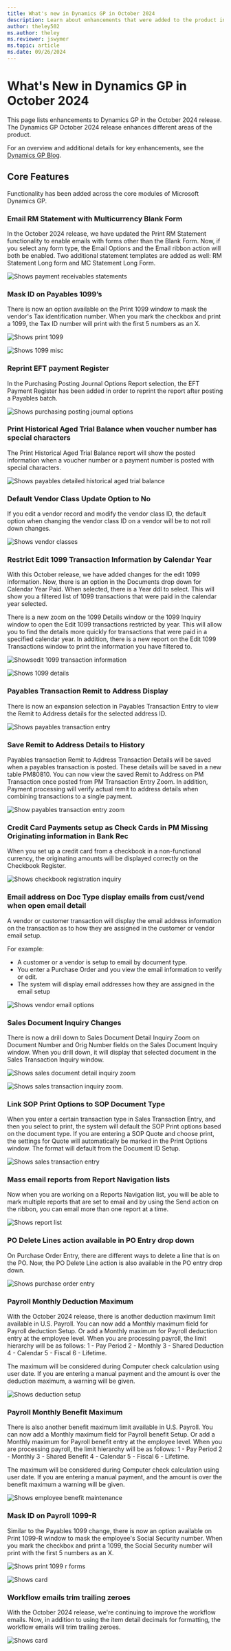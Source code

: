 ```yaml
---
title: What's new in Dynamics GP in October 2024
description: Learn about enhancements that were added to the product in the October 2024 release of Dynamics GP.
author: theley502
ms.author: theley
ms.reviewer: jswymer
ms.topic: article
ms.date: 09/26/2024
---
```

# What's New in Dynamics GP in October 2024

This page lists enhancements to Dynamics GP in the October 2024 release. The Dynamics GP October 2024 release enhances different areas of the product.

For an overview and additional details for key enhancements, see the [Dynamics GP Blog](https://community.dynamics.com/blogs/post/?postid=da2b849a-e349-ef11-a317-6045bda6fe6a).

## Core Features

Functionality has been added across the core modules of Microsoft Dynamics GP.

### Email RM Statement with Multicurrency Blank Form

In the October 2024 release, we have updated the Print RM Statement functionality to enable emails with forms other than the Blank Form. Now, if you select any form type, the Email Options and the Email ribbon action will both be enabled. Two additional statement templates are added as well: RM Statement Long form and MC Statement Long Form.

![Shows payment receivables statements](media/print-receivables-statements.png)

### Mask ID on Payables 1099’s

There is now an option available on the Print 1099 window to mask the vendor's Tax identification number. When you mark the checkbox and print a 1099, the Tax ID number will print with the first 5 numbers as an X.

![Shows print 1099](media/print-1099.png)

![Shows 1099 misc](media/1099-misc.png)

### Reprint EFT payment Register

In the Purchasing Posting Journal Options Report selection, the EFT Payment Register has been added in order to reprint the report after posting a Payables batch.  

![Shows purchasing posting journal options](media\purchasing-posting-journal-options.png)

### Print Historical Aged Trial Balance when voucher number has special characters

The Print Historical Aged Trial Balance report will show the posted information when a voucher number or a payment number is posted with special characters.

![Shows payables detailed historical aged trial balance](media/payables-detailed-hist-aged-trial-balance.png)

### Default Vendor Class Update Option to No

If you edit a vendor record and modify the vendor class ID, the default option when changing the vendor class ID on a vendor will be to not roll down changes.

![Shows vendor classes](media/vendor-classes.png)

### Restrict Edit 1099 Transaction Information by Calendar Year

With this October release, we have added changes for the edit 1099 information.  Now, there is an option in the Documents drop down for Calendar Year Paid. When selected, there is a Year ddl to select. This will show you a filtered list of 1099 transactions that were paid in the calendar year selected.

There is a new zoom on the 1099 Details window or the 1099 Inquiry window to open the Edit 1099 transactions restricted by year. This will allow you to find the details more quickly for transactions that were paid in a specified calendar year. In addition, there is a new report on the Edit 1099 Transactions window to print the information you have filtered to.

![Showsedit 1099 transaction information](media/edit-1099-transaction-information.png)

![Shows 1099 details](media/1099-details.png)

### Payables Transaction Remit to Address Display

There is now an expansion selection in Payables Transaction Entry to view the Remit to Address details for the selected address ID.

![Shows payables transaction entry](media/payables-transaction-entry.png)

### Save Remit to Address Details to History

Payables transaction Remit to Address Transaction Details will be saved when a payables transaction is posted. These details will be saved in a new table PM80810. You can now view the saved Remit to Address on PM Transaction once posted from PM Transaction Entry Zoom. In addition, Payment processing will verify actual remit to address details when combining transactions to a single payment.

![Show payables transaction entry zoom](media/payables-transaction-entry-zoom.png)

### Credit Card Payments setup as Check Cards in PM Missing Originating information in Bank Rec

When you set up a credit card from a checkbook in a non-functional currency, the originating amounts will be displayed correctly on the Checkbook Register.

![Shows checkbook registration inquiry](media/checkbook-registration-inquiry.png)

### Email address on Doc Type display emails from cust/vend when open email detail

A vendor or customer transaction will display the email address information on the transaction as to how they are assigned in the customer or vendor email setup.

For example:

* A customer or a vendor is setup to email by document type.
* You enter a Purchase Order and you view the email information to verify or edit.
* The system will display email addresses how they are assigned in the email setup

![Shows vendor email options](media/VENDORFETEMAIL.png)


### Sales Document Inquiry Changes

There is now a drill down to Sales Document Detail Inquiry Zoom on Document Number and Orig Number fields on the Sales Document Inquiry window. When you drill down, it will display that selected document in the Sales Transaction Inquiry window.

![Shows sales document detail inquiry zoom](media/sales-document-deatil-inquiry-zoom.png)

![Shows sales transaction inquiry zoom.](media/sales-transaction-inquiry-zoom.png)

### Link SOP Print Options to SOP Document Type

When you enter a certain transaction type in Sales Transaction Entry, and then you select to print, the system will default the SOP Print options based on the document type. If you are entering a SOP Quote and choose print, the settings for Quote will automatically be marked in the Print Options window. The format will default from the Document ID Setup.

![Shows sales transaction entry](media/sales-transaction-entry.png)

### Mass email reports from Report Navigation lists

Now when you are working on a Reports Navigation list, you will be able to mark multiple reports that are set to email and by using the Send action on the ribbon, you can email more than one report at a time.

![Shows report list](media/report-list.png)

### PO Delete Lines action available in PO Entry drop down

On Purchase Order Entry, there are different ways to delete a line that is on the PO. Now, the PO Delete Line action is also available in the PO entry drop down.

![Shows purchase order entry](media/purchase-order-entry.png)

### Payroll Monthly Deduction Maximum

With the October 2024 release, there is another deduction maximum limit available in U.S. Payroll. You can now add a Monthly maximum field for Payroll deduction Setup. Or add a Monthly maximum for Payroll deduction entry at the employee level. When you are processing payroll, the limit hierarchy will be as follows: 1 - Pay Period 2 - Monthly 3 - Shared Deduction 4 - Calendar 5 - Fiscal 6 - Lifetime.

The maximum will be considered during Computer check calculation using user date. If you are entering a manual payment and the amount is over the deduction maximum, a warning will be given.

![Shows deduction setup](media/deduction-setup.png)

### Payroll Monthly Benefit Maximum

There is also another benefit maximum limit available in U.S. Payroll. You can now add a Monthly maximum field for Payroll benefit Setup. Or add a Monthly maximum for Payroll benefit entry at the employee level. When you are processing payroll, the limit hierarchy will be as follows: 1 - Pay Period 2 - Monthly 3 - Shared Benefit 4 - Calendar 5 - Fiscal 6 - Lifetime.

The maximum will be considered during Computer check calculation using user date. If you are entering a manual payment, and the amount is over the benefit maximum a warning will be given.

![Shows employee benefit maintenance](media/employee-benefit-maintenance.png)

### Mask ID on Payroll 1099-R

Similar to the Payables 1099 change, there is now an option available on Print 1099-R window to mask the employee's Social Security number. When you mark the checkbox and print a 1099, the Social Security number will print with the first 5 numbers as an X.

![Shows print 1099 r forms](media/print-1099-r-forms.png)

![Shows card](media/card.png)

### Workflow emails trim trailing zeroes

With the October 2024 release, we're continuing to improve the workflow emails. Now, in addition to using the item detail decimals for formatting, the workflow emails will trim trailing zeroes.

![Shows card](media/task.png)
